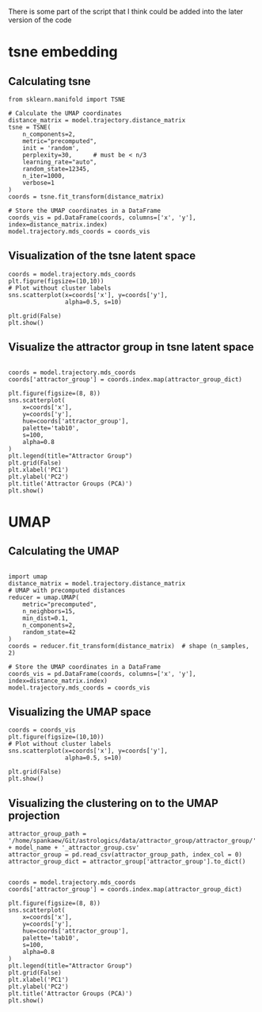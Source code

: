 There is some part of the script that I think could be added into the later version of the code


# tsne embedding
## Calculating tsne
```{python}
from sklearn.manifold import TSNE

# Calculate the UMAP coordinates
distance_matrix = model.trajectory.distance_matrix
tsne = TSNE(
    n_components=2,
    metric="precomputed",
    init = 'random',
    perplexity=30,      # must be < n/3
    learning_rate="auto",
    random_state=12345,
    n_iter=1000,
    verbose=1
)
coords = tsne.fit_transform(distance_matrix)

# Store the UMAP coordinates in a DataFrame
coords_vis = pd.DataFrame(coords, columns=['x', 'y'], index=distance_matrix.index)
model.trajectory.mds_coords = coords_vis
```

## Visualization of the tsne latent space
```{python}
coords = model.trajectory.mds_coords
plt.figure(figsize=(10,10))
# Plot without cluster labels
sns.scatterplot(x=coords['x'], y=coords['y'],
                alpha=0.5, s=10)

plt.grid(False)
plt.show()
```

## Visualize the attractor group in tsne latent space

```{python}

coords = model.trajectory.mds_coords
coords['attractor_group'] = coords.index.map(attractor_group_dict)

plt.figure(figsize=(8, 8))
sns.scatterplot(
    x=coords['x'],
    y=coords['y'],
    hue=coords['attractor_group'],
    palette='tab10',
    s=100,
    alpha=0.8
)
plt.legend(title="Attractor Group")
plt.grid(False)
plt.xlabel('PC1')
plt.ylabel('PC2')
plt.title('Attractor Groups (PCA)')
plt.show()
```
# UMAP
## Calculating the UMAP

```{python}

import umap
distance_matrix = model.trajectory.distance_matrix
# UMAP with precomputed distances
reducer = umap.UMAP(
    metric="precomputed",
    n_neighbors=15,
    min_dist=0.1,
    n_components=2,
    random_state=42
)
coords = reducer.fit_transform(distance_matrix)  # shape (n_samples, 2)

# Store the UMAP coordinates in a DataFrame
coords_vis = pd.DataFrame(coords, columns=['x', 'y'], index=distance_matrix.index)
model.trajectory.mds_coords = coords_vis
```

## Visualizing the UMAP space
```{python}
coords = coords_vis
plt.figure(figsize=(10,10))
# Plot without cluster labels
sns.scatterplot(x=coords['x'], y=coords['y'],
                alpha=0.5, s=10)

plt.grid(False)
plt.show()

```

## Visualizing the clustering on to the UMAP projection
```{python}
attractor_group_path = '/home/spankaew/Git/astrologics/data/attractor_group/attractor_group/' + model_name + '_attractor_group.csv'
attractor_group = pd.read_csv(attractor_group_path, index_col = 0)
attractor_group_dict = attractor_group['attractor_group'].to_dict()


coords = model.trajectory.mds_coords
coords['attractor_group'] = coords.index.map(attractor_group_dict)

plt.figure(figsize=(8, 8))
sns.scatterplot(
    x=coords['x'],
    y=coords['y'],
    hue=coords['attractor_group'],
    palette='tab10',
    s=100,
    alpha=0.8
)
plt.legend(title="Attractor Group")
plt.grid(False)
plt.xlabel('PC1')
plt.ylabel('PC2')
plt.title('Attractor Groups (PCA)')
plt.show()
```